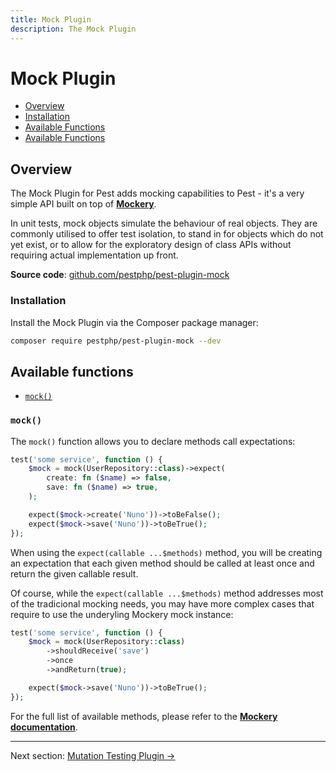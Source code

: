 ```yaml
---
title: Mock Plugin
description: The Mock Plugin
---
```


# Mock Plugin

- [Overview](#overview)
- [Installation](#installation)
- [Available Functions](#available-functions)
- [Available Functions](#available-functions)

<a name="overview"></a>
## Overview

The Mock Plugin for Pest adds mocking capabilities to Pest - it's a very simple API built on top of **[Mockery](https://github.com/mockery/mockery)**.

In unit tests, mock objects simulate the behaviour of real objects. They are commonly utilised to offer test isolation, to stand in for objects which do not yet exist, or to allow for the exploratory design of class APIs without requiring actual implementation up front.

**Source code**: [github.com/pestphp/pest-plugin-mock](https://github.com/pestphp/pest-plugin-mock)

<a name="installation"></a>
### Installation

Install the Mock Plugin via the Composer package manager:

```bash
composer require pestphp/pest-plugin-mock --dev
```

<a name="available-functions"></a>
## Available functions

<div class="collection-method-list" markdown="1">

- [`mock()`](#mock)

</div>

<a name="mock"></a>
### `mock()`

The `mock()` function allows you to declare methods call expectations:

```php
test('some service', function () {
    $mock = mock(UserRepository::class)->expect(
        create: fn ($name) => false,
        save: fn ($name) => true,
    );

    expect($mock->create('Nuno'))->toBeFalse();
    expect($mock->save('Nuno'))->toBeTrue();
});
```

When using the `expect(callable ...$methods)` method, you will be creating an expectation that each given method should be called at least once and return the given callable result.

Of course, while the `expect(callable ...$methods)` method addresses most of the tradicional mocking needs, you may have more complex cases that require to use the underyling Mockery mock instance:

```php
test('some service', function () {
    $mock = mock(UserRepository::class)
        ->shouldReceive('save')
        ->once
        ->andReturn(true);

    expect($mock->save('Nuno'))->toBeTrue();
});
```

For the full list of available methods, please refer to the **[Mockery documentation](http://docs.mockery.io/en/latest/)**.

---

Next section: [Mutation Testing Plugin →](/docs/plugins/mutation-testing)
